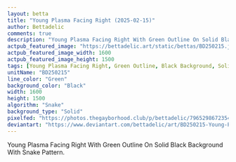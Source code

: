 ```yaml
---
layout: betta
title: "Young Plasma Facing Right (2025-02-15)"
author: Bettadelic
comments: true
description: "Young Plasma Facing Right With Green Outline On Solid Black Background With Snake Pattern."
actpub_featured_image: "https://bettadelic.art/static/bettas/BD250215.jpg"
actpub_featured_image_width: 1600
actpub_featured_image_height: 1500
tags: [Young Plasma Facing Right, Green Outline, Black Background, Solid Background Pattern, Snake Pattern, February 2025]
unitName: "BD250215"
line_color: "Green"
background_color: "Black"
width: 1600
height: 1500
algorithm: "Snake"
background_type: "Solid"
pixelfed: "https://photos.thegayborhood.club/p/bettadelic/796529867235468638"
deviantart: "https://www.deviantart.com/bettadelic/art/BD250215-Young-Plasma-Facing-Right-2025-02-15-1160064644"
---
```


Young Plasma Facing Right With Green Outline On Solid Black Background With Snake Pattern.
